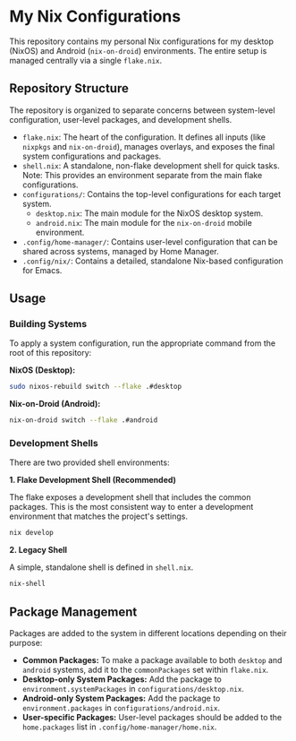 # My Nix Configurations

This repository contains my personal Nix configurations for my desktop (NixOS) and Android (`nix-on-droid`) environments. The entire setup is managed centrally via a single `flake.nix`.

## Repository Structure

The repository is organized to separate concerns between system-level configuration, user-level packages, and development shells.

-   `flake.nix`: The heart of the configuration. It defines all inputs (like `nixpkgs` and `nix-on-droid`), manages overlays, and exposes the final system configurations and packages.
-   `shell.nix`: A standalone, non-flake development shell for quick tasks. Note: This provides an environment separate from the main flake configurations.
-   `configurations/`: Contains the top-level configurations for each target system.
    -   `desktop.nix`: The main module for the NixOS desktop system.
    -   `android.nix`: The main module for the `nix-on-droid` mobile environment.
-   `.config/home-manager/`: Contains user-level configuration that can be shared across systems, managed by Home Manager.
-   `.config/nix/`: Contains a detailed, standalone Nix-based configuration for Emacs.

## Usage

### Building Systems

To apply a system configuration, run the appropriate command from the root of this repository:

**NixOS (Desktop):**

```bash
sudo nixos-rebuild switch --flake .#desktop
```

**Nix-on-Droid (Android):**

```bash
nix-on-droid switch --flake .#android
```

### Development Shells

There are two provided shell environments:

**1. Flake Development Shell (Recommended)**

The flake exposes a development shell that includes the common packages. This is the most consistent way to enter a development environment that matches the project's settings.

```bash
nix develop
```

**2. Legacy Shell**

A simple, standalone shell is defined in `shell.nix`.

```bash
nix-shell
```

## Package Management

Packages are added to the system in different locations depending on their purpose:

-   **Common Packages:** To make a package available to both `desktop` and `android` systems, add it to the `commonPackages` set within `flake.nix`.
-   **Desktop-only System Packages:** Add the package to `environment.systemPackages` in `configurations/desktop.nix`.
-   **Android-only System Packages:** Add the package to `environment.packages` in `configurations/android.nix`.
-   **User-specific Packages:** User-level packages should be added to the `home.packages` list in `.config/home-manager/home.nix`.